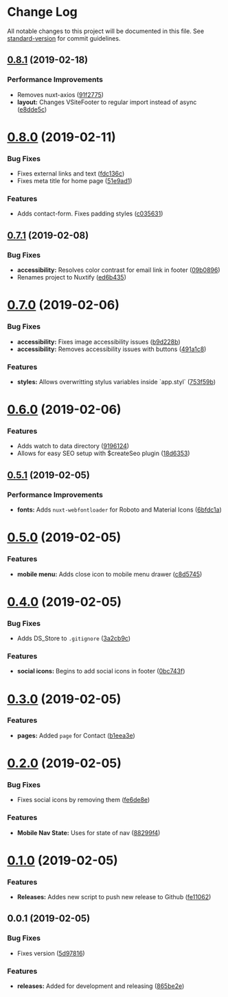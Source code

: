 # Change Log

All notable changes to this project will be documented in this file. See [standard-version](https://github.com/conventional-changelog/standard-version) for commit guidelines.

<a name="0.8.1"></a>
## [0.8.1](https://github.com/davidroyer/nuxtify/compare/v0.8.0...v0.8.1) (2019-02-18)


### Performance Improvements

* Removes nuxt-axios ([91f2775](https://github.com/davidroyer/nuxtify/commit/91f2775))
* **layout:** Changes VSiteFooter to regular import instead of async ([e8dde5c](https://github.com/davidroyer/nuxtify/commit/e8dde5c))



<a name="0.8.0"></a>
# [0.8.0](https://github.com/davidroyer/nuxtify/compare/v0.7.1...v0.8.0) (2019-02-11)


### Bug Fixes

* Fixes external links and text ([fdc136c](https://github.com/davidroyer/nuxtify/commit/fdc136c))
* Fixes meta title for home page ([51e9ad1](https://github.com/davidroyer/nuxtify/commit/51e9ad1))


### Features

* Adds contact-form. Fixes padding styles ([c035631](https://github.com/davidroyer/nuxtify/commit/c035631))



<a name="0.7.1"></a>
## [0.7.1](https://github.com/davidroyer/nuxtify/compare/v0.7.0...v0.7.1) (2019-02-08)


### Bug Fixes

* **accessibility:** Resolves color contrast for email link in footer ([09b0896](https://github.com/davidroyer/nuxtify/commit/09b0896))
* Renames project to Nuxtify ([ed6b435](https://github.com/davidroyer/nuxtify/commit/ed6b435))



<a name="0.7.0"></a>
# [0.7.0](https://github.com/davidroyer/vuxt/compare/v0.6.0...v0.7.0) (2019-02-06)


### Bug Fixes

* **accessibility:** Fixes image accessibility issues ([b9d228b](https://github.com/davidroyer/vuxt/commit/b9d228b))
* **accessibility:** Removes accessibility issues with buttons ([491a1c8](https://github.com/davidroyer/vuxt/commit/491a1c8))


### Features

* **styles:** Allows overwritting stylus variables inside \`app.styl\` ([753f59b](https://github.com/davidroyer/vuxt/commit/753f59b))



<a name="0.6.0"></a>
# [0.6.0](https://github.com/davidroyer/vuxt/compare/v0.5.1...v0.6.0) (2019-02-06)


### Features

* Adds watch to data directory ([9196124](https://github.com/davidroyer/vuxt/commit/9196124))
* Allows for easy SEO setup with $createSeo plugin ([18d6353](https://github.com/davidroyer/vuxt/commit/18d6353))



<a name="0.5.1"></a>
## [0.5.1](https://github.com/davidroyer/vuxt/compare/v0.5.0...v0.5.1) (2019-02-05)


### Performance Improvements

* **fonts:** Adds `nuxt-webfontloader` for Roboto and Material Icons ([6bfdc1a](https://github.com/davidroyer/vuxt/commit/6bfdc1a))



<a name="0.5.0"></a>
# [0.5.0](https://github.com/davidroyer/vuxt/compare/v0.4.0...v0.5.0) (2019-02-05)


### Features

* **mobile menu:** Adds close icon to mobile menu drawer ([c8d5745](https://github.com/davidroyer/vuxt/commit/c8d5745))



<a name="0.4.0"></a>
# [0.4.0](https://github.com/davidroyer/vuxt/compare/v0.3.0...v0.4.0) (2019-02-05)


### Bug Fixes

* Adds DS_Store to `.gitignore` ([3a2cb9c](https://github.com/davidroyer/vuxt/commit/3a2cb9c))


### Features

* **social icons:** Begins to add social icons in footer ([0bc743f](https://github.com/davidroyer/vuxt/commit/0bc743f))



<a name="0.3.0"></a>
# [0.3.0](https://github.com/davidroyer/vuxt/compare/v0.2.0...v0.3.0) (2019-02-05)


### Features

* **pages:** Added `page` for Contact ([b1eea3e](https://github.com/davidroyer/vuxt/commit/b1eea3e))



<a name="0.2.0"></a>
# [0.2.0](https://github.com/davidroyer/vuxt/compare/v0.1.0...v0.2.0) (2019-02-05)


### Bug Fixes

* Fixes social icons by removing them ([fe6de8e](https://github.com/davidroyer/vuxt/commit/fe6de8e))


### Features

* **Mobile Nav State:** Uses  for state of nav ([88299f4](https://github.com/davidroyer/vuxt/commit/88299f4))



<a name="0.1.0"></a>
# [0.1.0](https://github.com/davidroyer/vuxt/compare/v0.0.1...v0.1.0) (2019-02-05)


### Features

* **Releases:** Addes new script to push new release to Github ([fe11062](https://github.com/davidroyer/vuxt/commit/fe11062))



<a name="0.0.1"></a>
## 0.0.1 (2019-02-05)


### Bug Fixes

* Fixes version ([5d97816](https://github.com/davidroyer/vuxt/commit/5d97816))


### Features

* **releases:** Added  for development and releasing ([865be2e](https://github.com/davidroyer/vuxt/commit/865be2e))
